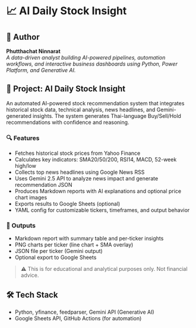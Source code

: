 # 📈 AI Daily Stock Insight

## 💼 Author
**Phutthachat Ninnarat**  
_A data-driven analyst building AI-powered pipelines, automation workflows, and interactive business dashboards using Python, Power Platform, and Generative AI._

## 📌 Project: AI Daily Stock Insight

An automated AI-powered stock recommendation system that integrates historical stock data, technical analysis, news headlines, and Gemini-generated insights. The system generates Thai-language Buy/Sell/Hold recommendations with confidence and reasoning.

### 🔍 Features
- Fetches historical stock prices from Yahoo Finance
- Calculates key indicators: SMA20/50/200, RSI14, MACD, 52-week high/low
- Collects top news headlines using Google News RSS
- Uses Gemini 2.5 API to analyze news impact and generate recommendation JSON
- Produces Markdown reports with AI explanations and optional price chart images
- Exports results to Google Sheets (optional)
- YAML config for customizable tickers, timeframes, and output behavior

### 📁 Outputs
- Markdown report with summary table and per-ticker insights
- PNG charts per ticker (line chart + SMA overlay)
- JSON file per ticker (Gemini output)
- Optional export to Google Sheets

> ⚠️ This is for educational and analytical purposes only. Not financial advice.

## 🛠 Tech Stack
- Python, yfinance, feedparser, Gemini API (Generative AI)
- Google Sheets API, GitHub Actions (for automation)